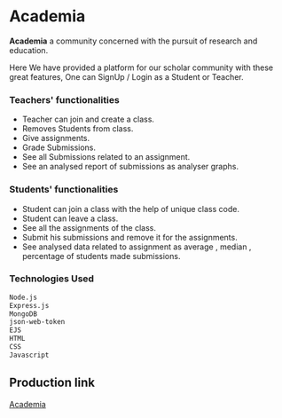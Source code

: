 # Academia
**Academia** a community concerned with the pursuit of research and education.

Here We have provided a platform for our scholar community with these great features, One can SignUp / Login as a Student or Teacher.

### Teachers' functionalities

* Teacher can join and create a class.
* Removes Students from class.
* Give assignments.
* Grade Submissions.
* See all Submissions related to an assignment.
* See an analysed report of submissions as analyser graphs.

### Students' functionalities
* Student can join a class with the help of unique class code.
* Student can leave a class.
* See all the assignments of the class.
* Submit his submissions and remove it for the assignments.
* See analysed data related to assignment as average , median , percentage of students made submissions.


### Technologies Used 
```bash
Node.js
Express.js
MongoDB
json-web-token
EJS
HTML
CSS
Javascript
```


## Production link 
<a href="https://academia-class.herokuapp.com/" target="_blank"> Academia </a>

